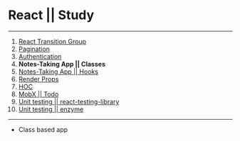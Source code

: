 # React || Study
------------
1. [React Transition Group](https://github.com/oleg9952/react-study/tree/project_1)
2. [Pagination](https://github.com/oleg9952/react-study/tree/project_2)
3. [Authentication](https://github.com/oleg9952/react-study/tree/project_3)
4. **Notes-Taking App || Classes**
5. [Notes-Taking App || Hooks](https://github.com/oleg9952/react-study/tree/project_5)
6. [Render Props](https://github.com/oleg9952/react-study/tree/project_6)
7. [HOC](https://github.com/oleg9952/react-study/tree/project_7)
8. [MobX || Todo](https://github.com/oleg9952/react-study/tree/project_8)
9. [Unit testing || react-testing-library](https://github.com/oleg9952/react-study/tree/project_9)
10. [Unit testing || enzyme](https://github.com/oleg9952/react-study/tree/project_10)
------------
- Class based app
